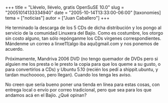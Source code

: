 +++
title = "Llévelo, llévelo, gratis OpenSuSE 10.0"
slug = "20051014133334940"
date = "2005-10-14T13:33:00-06:00"
[taxonomies]
tema = ["noticias"]
autor = ["Juan Caballero"]
+++

He terminado la descarga de los 5 CDs de dicha distribución y los pongo
al servicio de la comunidad Linuxera del Bajío. Como es costumbre, los
otorgo sin costo alguno, tan sólo repónganme los CDs virgenes
correspondientes. Mándenme un correo a linxe11(algo iba aquí)gmail.com y
nos ponemos de acuerdo.

<!-- more -->
Próximamente, Mandriva 2006 DVD (no tengo quemador de DVDs pero si
alguien me los presta o le presto la copia para que los queme a su
gusto, o para convertirlos a CDs) y Ubuntu 5.10 (recién los pedí a
shippit.ubuntu, y tardan muchooooo, pero llegan). Cuando los tenga les
aviso.

No creen que sería bueno poner una tienda en línea para estas cosas, con
entrega local o envío por correo tradicional, pero que sea para los que
andamos acá en el Bajío. ¿Qué opinan?
